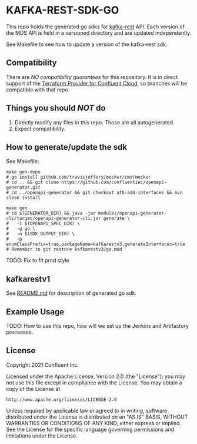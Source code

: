 # KAFKA-REST-SDK-GO

This repo holds the generated go sdks for [kafka-rest](https://github.com/confluentinc/kafka-rest) API. Each version of the MDS API is held in a versioned directory and are updated independently.

See Makefile to see how to update a version of the kafka-rest sdk.

## Compatibility

There are *NO compatibility guarantees* for this repository. It is in direct support of the [Terraform Provider for Confluent Cloud](https://github.com/confluentinc/terraform-provider-confluentcloud/), so branches will be compatible with that repo.

## Things you should *NOT* do

 1. Directly modify any files in this repo. Those are all autogenerated.
 2. Expect compatibility.

## How to generate/update the sdk
See Makefile:

    make gen-deps
    # go install github.com/travisjeffery/mocker/cmd/mocker
    # cd .. && git clone https://github.com/confluentinc/openapi-generator.git
	# cd ../openapi-generator && git checkout ath-add-interfaces && mvn clean install

    make gen
    # cd $(GENERATOR_DIR) && java -jar modules/openapi-generator-cli/target/openapi-generator-cli.jar generate \
	# 	-i $(OPENAPI_SPEC_DIR) \
	# 	-g go \
	# 	-o $(SDK_OUTPUT_DIR) \
  	# 	-p enumClassPrefix=true,packageName=kafkarestv3,generateInterfaces=true
    # Remember to git restore kafkarestv3/go.mod

TODO: Fix to fit prod style

## kafkarestv1
See [README.md](https://github.com/confluentinc/kafka-rest-sdk-go/blob/master/kafkarestv3/README.md) for description of generated go sdk.

## Example Usage
TODO: How to use this repo, how will we set up the Jenkins and Artifactory processes.

## License

Copyright 2021 Confluent Inc.

Licensed under the Apache License, Version 2.0 (the "License");
you may not use this file except in compliance with the License.
You may obtain a copy of the License at

    http://www.apache.org/licenses/LICENSE-2.0

Unless required by applicable law or agreed to in writing, software
distributed under the License is distributed on an "AS IS" BASIS,
WITHOUT WARRANTIES OR CONDITIONS OF ANY KIND, either express or implied.
See the License for the specific language governing permissions and
limitations under the License.
